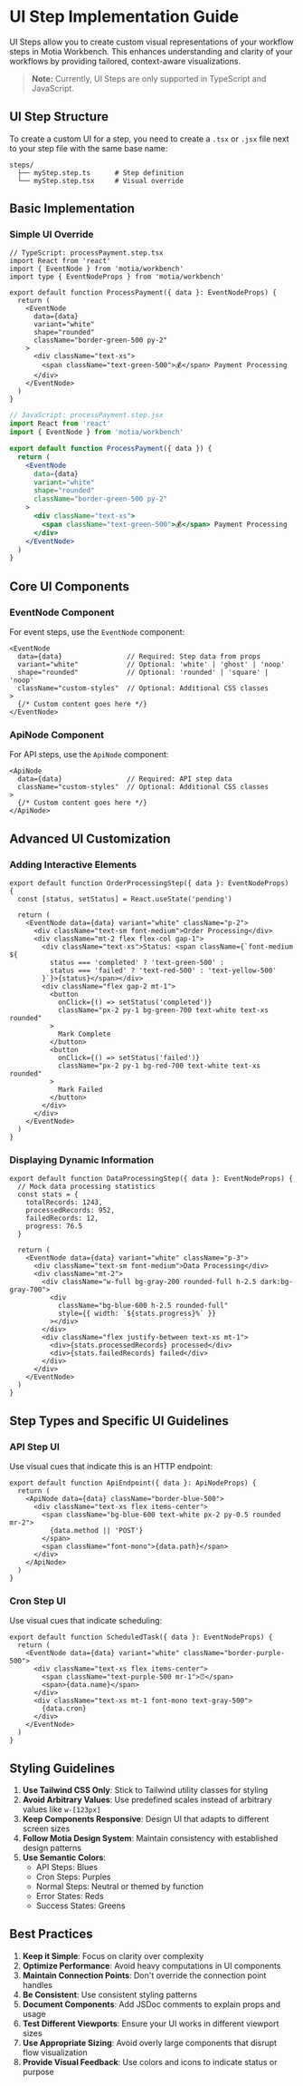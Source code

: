# UI Step Implementation Guide

UI Steps allow you to create custom visual representations of your workflow steps in Motia Workbench. This enhances understanding and clarity of your workflows by providing tailored, context-aware visualizations.

> **Note:** Currently, UI Steps are only supported in TypeScript and JavaScript.

## UI Step Structure

To create a custom UI for a step, you need to create a `.tsx` or `.jsx` file next to your step file with the same base name:

```
steps/
  ├── myStep.step.ts      # Step definition
  └── myStep.step.tsx     # Visual override
```

## Basic Implementation

### Simple UI Override

```tsx
// TypeScript: processPayment.step.tsx
import React from 'react'
import { EventNode } from 'motia/workbench'
import type { EventNodeProps } from 'motia/workbench'

export default function ProcessPayment({ data }: EventNodeProps) {
  return (
    <EventNode
      data={data}
      variant="white"
      shape="rounded"
      className="border-green-500 py-2"
    >
      <div className="text-xs">
        <span className="text-green-500">💰</span> Payment Processing
      </div>
    </EventNode>
  )
}
```

```jsx
// JavaScript: processPayment.step.jsx
import React from 'react'
import { EventNode } from 'motia/workbench'

export default function ProcessPayment({ data }) {
  return (
    <EventNode
      data={data}
      variant="white"
      shape="rounded"
      className="border-green-500 py-2"
    >
      <div className="text-xs">
        <span className="text-green-500">💰</span> Payment Processing
      </div>
    </EventNode>
  )
}
```

## Core UI Components

### EventNode Component

For event steps, use the `EventNode` component:

```tsx
<EventNode
  data={data}                // Required: Step data from props
  variant="white"            // Optional: 'white' | 'ghost' | 'noop'
  shape="rounded"            // Optional: 'rounded' | 'square' | 'noop'
  className="custom-styles"  // Optional: Additional CSS classes
>
  {/* Custom content goes here */}
</EventNode>
```

### ApiNode Component

For API steps, use the `ApiNode` component:

```tsx
<ApiNode
  data={data}                // Required: API step data
  className="custom-styles"  // Optional: Additional CSS classes
>
  {/* Custom content goes here */}
</ApiNode>
```

## Advanced UI Customization

### Adding Interactive Elements

```tsx
export default function OrderProcessingStep({ data }: EventNodeProps) {
  const [status, setStatus] = React.useState('pending')
  
  return (
    <EventNode data={data} variant="white" className="p-2">
      <div className="text-sm font-medium">Order Processing</div>
      <div className="mt-2 flex flex-col gap-1">
        <div className="text-xs">Status: <span className={`font-medium ${
          status === 'completed' ? 'text-green-500' : 
          status === 'failed' ? 'text-red-500' : 'text-yellow-500'
        }`}>{status}</span></div>
        <div className="flex gap-2 mt-1">
          <button 
            onClick={() => setStatus('completed')} 
            className="px-2 py-1 bg-green-700 text-white text-xs rounded"
          >
            Mark Complete
          </button>
          <button 
            onClick={() => setStatus('failed')} 
            className="px-2 py-1 bg-red-700 text-white text-xs rounded"
          >
            Mark Failed
          </button>
        </div>
      </div>
    </EventNode>
  )
}
```

### Displaying Dynamic Information

```tsx
export default function DataProcessingStep({ data }: EventNodeProps) {
  // Mock data processing statistics
  const stats = {
    totalRecords: 1243,
    processedRecords: 952,
    failedRecords: 12,
    progress: 76.5
  }
  
  return (
    <EventNode data={data} variant="white" className="p-3">
      <div className="text-sm font-medium">Data Processing</div>
      <div className="mt-2">
        <div className="w-full bg-gray-200 rounded-full h-2.5 dark:bg-gray-700">
          <div 
            className="bg-blue-600 h-2.5 rounded-full" 
            style={{ width: `${stats.progress}%` }}
          ></div>
        </div>
        <div className="flex justify-between text-xs mt-1">
          <div>{stats.processedRecords} processed</div>
          <div>{stats.failedRecords} failed</div>
        </div>
      </div>
    </EventNode>
  )
}
```

## Step Types and Specific UI Guidelines

### API Step UI

Use visual cues that indicate this is an HTTP endpoint:

```tsx
export default function ApiEndpoint({ data }: ApiNodeProps) {
  return (
    <ApiNode data={data} className="border-blue-500">
      <div className="text-xs flex items-center">
        <span className="bg-blue-600 text-white px-2 py-0.5 rounded mr-2">
          {data.method || 'POST'}
        </span>
        <span className="font-mono">{data.path}</span>
      </div>
    </ApiNode>
  )
}
```

### Cron Step UI

Use visual cues that indicate scheduling:

```tsx
export default function ScheduledTask({ data }: EventNodeProps) {
  return (
    <EventNode data={data} variant="white" className="border-purple-500">
      <div className="text-xs flex items-center">
        <span className="text-purple-500 mr-1">⏰</span>
        <span>{data.name}</span>
      </div>
      <div className="text-xs mt-1 font-mono text-gray-500">
        {data.cron}
      </div>
    </EventNode>
  )
}
```

## Styling Guidelines

1. **Use Tailwind CSS Only**: Stick to Tailwind utility classes for styling
2. **Avoid Arbitrary Values**: Use predefined scales instead of arbitrary values like `w-[123px]`
3. **Keep Components Responsive**: Design UI that adapts to different screen sizes
4. **Follow Motia Design System**: Maintain consistency with established design patterns
5. **Use Semantic Colors**:
   - API Steps: Blues
   - Cron Steps: Purples
   - Normal Steps: Neutral or themed by function
   - Error States: Reds
   - Success States: Greens

## Best Practices

1. **Keep it Simple**: Focus on clarity over complexity
2. **Optimize Performance**: Avoid heavy computations in UI components
3. **Maintain Connection Points**: Don't override the connection point handles
4. **Be Consistent**: Use consistent styling patterns
5. **Document Components**: Add JSDoc comments to explain props and usage
6. **Test Different Viewports**: Ensure your UI works in different viewport sizes
7. **Use Appropriate Sizing**: Avoid overly large components that disrupt flow visualization
8. **Provide Visual Feedback**: Use colors and icons to indicate status or purpose